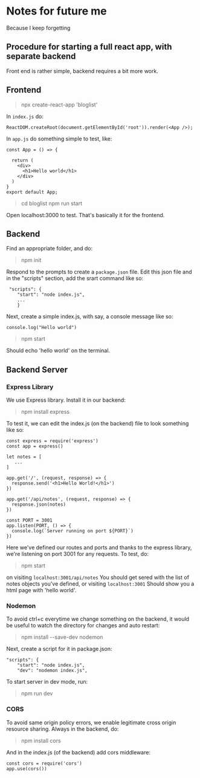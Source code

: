 # Notes for future me
Because I keep forgetting
## Procedure for starting a full react app, with separate backend
Front end is rather simple, backend requires a bit more work.

## Frontend
> npx create-react-app 'bloglist'

In `index.js` do:

```
ReactDOM.createRoot(document.getElementById('root')).render(<App />);
```

In `app.js` do something simple to test, like:

```
const App = () => {

  return (
    <div>
      <h1>Hello world</h1>
    </div>
  )
}
export default App;
```

> cd bloglist
> npm run start

Open localhost:3000 to test. That's basically it for the frontend.

## Backend
Find an appropriate folder, and do:
> npm init

Respond to the prompts to create a `package.json` file.
Edit this json file and in the "scripts" section, add the srart command like so:

```
 "scripts": {
    "start": "node index.js",
    ...
    }
```

Next, create a simple index.js, with say, a console message like so:
```
console.log("Hello world")
```

> npm start

Should echo 'hello world' on the terminal.

## Backend Server
### Express Library
We use Express library. Install it in our backend:
> npm install express

To test it, we can edit the index.js (on the backend) file to look something like so:

```
const express = require('express')
const app = express()

let notes = [
   ...
]

app.get('/', (request, response) => {
  response.send('<h1>Hello World!</h1>')
})

app.get('/api/notes', (request, response) => {
  response.json(notes)
})

const PORT = 3001
app.listen(PORT, () => {
  console.log(`Server running on port ${PORT}`)
})
```
Here we've defined our routes and ports and thanks to the express library, we're listening on port 3001 for any requests. To test, do:

> npm start 

on visiting `localhost:3001/api/notes` You should get sered with the list of notes objects you've defined, or visiting `localhost:3001` Should show you a html page with 'hello world'.

### Nodemon
To avoid ctrl+c everytime we change something on the backend, it would be useful to watch the directory for changes and auto restart:

> npm install --save-dev nodemon

Next, create a script for it in package.json:

```
"scripts": {
    "start": "node index.js",
    "dev": "nodemon index.js",
```

To start server in dev mode, run:
> npm run dev


### CORS
To avoid same origin policy errors, we enable legitimate cross origin resource sharing. Always in the backend, do:

> npm install cors

And in the index.js (of the backend) add cors middleware:

```
const cors = require('cors')
app.use(cors())
```







